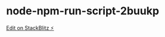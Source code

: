 # node-npm-run-script-2buukp

[Edit on StackBlitz ⚡️](https://stackblitz.com/edit/node-npm-run-script-2buukp)